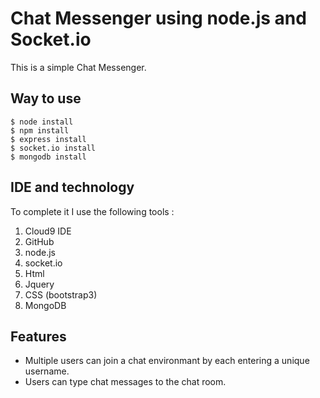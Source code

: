 # Chat Messenger using node.js and Socket.io
This is a simple Chat Messenger. 

## Way to use

```
$ node install
$ npm install
$ express install
$ socket.io install
$ mongodb install

```

## IDE and technology

To complete it I use the following tools :
1. Cloud9 IDE
2. GitHub
3. node.js
4. socket.io
5. Html
6. Jquery
7. CSS (bootstrap3)
8. MongoDB

## Features
- Multiple users can join a chat environmant by each entering a unique username.
- Users can type chat messages to the chat room.